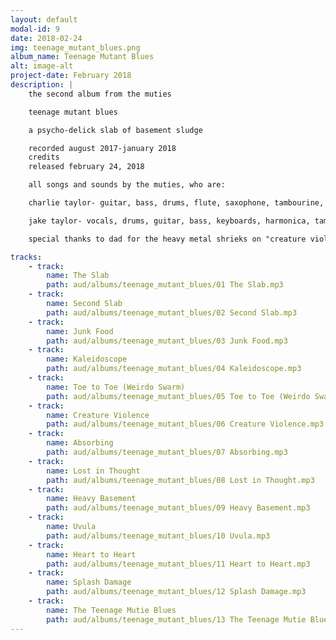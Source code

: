 ```yaml
---
layout: default
modal-id: 9
date: 2018-02-24
img: teenage_mutant_blues.png
album_name: Teenage Mutant Blues
alt: image-alt
project-date: February 2018
description: |
    the second album from the muties

    teenage mutant blues

    a psycho-delick slab of basement sludge

    recorded august 2017-january 2018
    credits
    released february 24, 2018

    all songs and sounds by the muties, who are:

    charlie taylor- guitar, bass, drums, flute, saxophone, tambourine, handclaps, backup vocals

    jake taylor- vocals, drums, guitar, bass, keyboards, harmonica, tambourine, handclaps

    special thanks to dad for the heavy metal shrieks on "creature violence"

tracks:
    - track:
        name: The Slab
        path: aud/albums/teenage_mutant_blues/01 The Slab.mp3
    - track:
        name: Second Slab
        path: aud/albums/teenage_mutant_blues/02 Second Slab.mp3
    - track:
        name: Junk Food
        path: aud/albums/teenage_mutant_blues/03 Junk Food.mp3
    - track:
        name: Kaleidoscope
        path: aud/albums/teenage_mutant_blues/04 Kaleidoscope.mp3
    - track:
        name: Toe to Toe (Weirdo Swarm)
        path: aud/albums/teenage_mutant_blues/05 Toe to Toe (Weirdo Swarm).mp3
    - track:
        name: Creature Violence
        path: aud/albums/teenage_mutant_blues/06 Creature Violence.mp3
    - track:
        name: Absorbing
        path: aud/albums/teenage_mutant_blues/07 Absorbing.mp3
    - track:
        name: Lost in Thought
        path: aud/albums/teenage_mutant_blues/08 Lost in Thought.mp3
    - track:
        name: Heavy Basement
        path: aud/albums/teenage_mutant_blues/09 Heavy Basement.mp3
    - track:
        name: Uvula
        path: aud/albums/teenage_mutant_blues/10 Uvula.mp3
    - track:
        name: Heart to Heart
        path: aud/albums/teenage_mutant_blues/11 Heart to Heart.mp3
    - track:
        name: Splash Damage
        path: aud/albums/teenage_mutant_blues/12 Splash Damage.mp3
    - track:
        name: The Teenage Mutie Blues
        path: aud/albums/teenage_mutant_blues/13 The Teenage Mutie Blues.mp3
---
```

<!-- # Hello world
![My helpful screenshot](aud/albums/screenshot.jpg_site/aud/albums/items_of_interest/01 The Cincinnati Cobra.mp3) -->